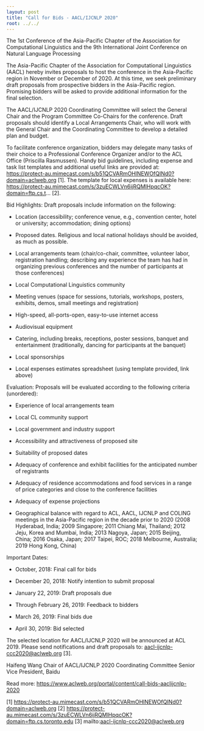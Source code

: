 ```yaml
---
layout: post
title: "Call for Bids - AACL/IJCNLP 2020"
root: ../../
---
```


The 1st Conference of the Asia-Pacific Chapter of the Association for 
Computational Linguistics and the 9th International Joint Conference on 
Natural Language Processing

The Asia-Pacific Chapter of the Association for Computational Linguistics 
(AACL) hereby invites proposals to host the conference in the Asia-Pacific 
region in November or December of 2020.  At this time, we seek preliminary 
draft proposals from prospective bidders in the Asia-Pacific region. 
Promising bidders will be asked to provide additional information for the 
final selection.

The AACL/IJCNLP 2020 Coordinating Committee will select the General Chair and 
the Program Committee Co-Chairs for the conference. Draft proposals should 
identify a Local Arrangements Chair, who will work with the General Chair and 
the Coordinating Committee to develop a detailed plan and budget.

To facilitate conference organization, bidders may delegate many tasks of 
their choice to a Professional Conference Organizer and/or to the ACL Office 
(Priscilla Rasmussen). Handy bid guidelines, including expense and task list 
templates and additional useful links are provided at: 
https://protect-au.mimecast.com/s/b51QCVARmOHlNEWOfQINd0?domain=aclweb.org 
[1]. The template for local expenses is available here: 
https://protect-au.mimecast.com/s/3zuECWLVn6ijRQMlHpqcOK?domain=ftp.cs.t... 
[2].

Bid Highlights: Draft proposals include information on the following:

- Location (accessibility; conference venue, e.g., convention center, hotel 
or university; accommodation; dining options)

- Proposed dates. Religious and local national holidays should be avoided, as 
much as possible.

- Local arrangements team (chair/co-chair, committee, volunteer labor, 
registration handling; describing any experience the team has had in 
organizing previous conferences and the number of participants at those 
conferences)

- Local Computational Linguistics community

- Meeting venues (space for sessions, tutorials, workshops, posters, 
exhibits, demos, small meetings and registration)

- High-speed, all-ports-open, easy-to-use internet access

- Audiovisual equipment

- Catering, including breaks, receptions, poster sessions, banquet and 
entertainment (traditionally, dancing for participants at the banquet)

- Local sponsorships

- Local expenses estimates spreadsheet (using template provided, link above)

Evaluation: Proposals will be evaluated according to the following criteria 
(unordered):

- Experience of local arrangements team

- Local CL community support

- Local government and industry support

- Accessibility and attractiveness of proposed site

- Suitability of proposed dates

- Adequacy of conference and exhibit facilities for the anticipated number of 
registrants

- Adequacy of residence accommodations and food services in a range of price 
categories and close to the conference facilities

- Adequacy of expense projections

- Geographical balance with regard to ACL, AACL, IJCNLP and COLING meetings 
in the Asia-Pacific region in the decade prior to 2020 (2008 Hyderabad, 
India; 2009 Singapore; 2011 Chiang Mai, Thailand; 2012 Jeju, Korea and 
Mumbai, India; 2013 Nagoya, Japan; 2015 Beijing, China; 2016 Osaka, Japan; 
2017 Taipei, ROC; 2018 Melbourne, Australia; 2019 Hong Kong, China)

Important Dates:

- October, 2018: Final call for bids

- December 20, 2018: Notify intention to submit proposal

- January 22, 2019: Draft proposals due

- Through February 26, 2019: Feedback to bidders

- March 26, 2019: Final bids due

- April 30, 2019: Bid selected

The selected location for AACL/IJCNLP 2020 will be announced at ACL 2019. 
Please send notifications and draft proposals to: 
aacl-ijcnlp-ccc2020@aclweb.org [3].

Haifeng Wang
Chair of AACL/IJCNLP 2020 Coordinating Committee
Senior Vice President, Baidu

Read more: https://www.aclweb.org/portal/content/call-bids-aaclijcnlp-2020

[1] https://protect-au.mimecast.com/s/b51QCVARmOHlNEWOfQINd0?domain=aclweb.org
[2] https://protect-au.mimecast.com/s/3zuECWLVn6ijRQMlHpqcOK?domain=ftp.cs.toronto.edu
[3] mailto:aacl-ijcnlp-ccc2020@aclweb.org